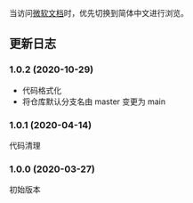 当访问[微软文档](https://docs.microsoft.com/)时，优先切换到简体中文进行浏览。

## 更新日志

### 1.0.2 (2020-10-29)

- 代码格式化
- 将仓库默认分支名由 master 变更为 main

### 1.0.1 (2020-04-14)

代码清理

### 1.0.0 (2020-03-27)

初始版本